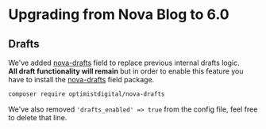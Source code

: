# Upgrading from Nova Blog to 6.0

## Drafts

We've added [nova-drafts](https://github.com/optimistdigital/nova-drafts) field to replace previous internal drafts logic.  
**All draft functionality will remain** but in order to enable this feature you have to install the [nova-drafts](https://github.com/optimistdigital/nova-drafts) field package.

```bash
composer require optimistdigital/nova-drafts
```

We've also removed `'drafts_enabled' => true` from the config file, feel free to delete that line.
